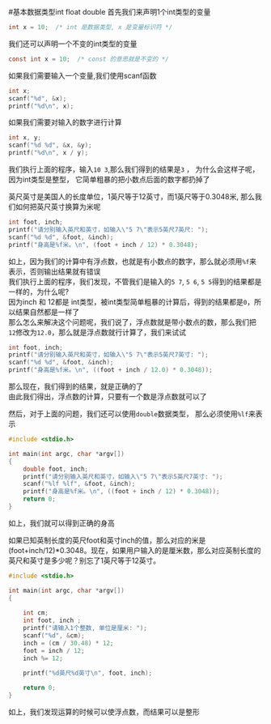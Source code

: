 #基本数据类型int float double
首先我们来声明1个int类型的变量
```c
int x = 10;  /* int 是数据类型, x 是变量标识符 */
```
我们还可以声明一个不变的int类型的变量
```c
const int x = 10;  /* const 的意思就是不变的 */
```
如果我们需要输入一个变量,我们使用scanf函数
```c
int x;
scanf("%d", &x);
printf("%d\n", x);
```
如果我们需要对输入的数字进行计算 
```c
int x, y;
scanf("%d %d", &x, &y);
printf("%d\n", x / y);
```
我们执行上面的程序，输入`10 3`,那么我们得到的结果是`3` ， 为什么会这样子呢，因为int类型是整型， 它简单粗暴的把小数点后面的数字都扔掉了            

英尺英寸是美国人的长度单位，1英尺等于12英寸，而1英尺等于0.3048米, 那么我们如何把英尺英寸换算为米呢    
```c
int foot, inch;
printf("请分别输入英尺和英寸，如输入\"5 7\"表示5英尺7英尺: ");
scanf("%d %d", &foot, &inch);
printf("身高是%f米。\n", (foot + inch / 12) * 0.3048);
```
如上，因为我们的计算中有浮点数，也就是有小数点的数字，那么就必须用`%f`来表示，否则输出结果就有错误            
我们执行上面的程序，我们发现，不管我们是输入的`5 7`, `5 6`, `5 5`得到的结果都是一样的，为什么呢?          
因为inch 和 12都是 int类型，被int类型简单粗暴的计算后，得到的结果都是`0`，所以结果自然都是一样了                
那么怎么来解决这个问题呢，我们说了，浮点数就是带小数点的数，那么我们把`12`修改为`12.0`，那么就是浮点数就行计算了，我们来试试
```c
int foot, inch;
printf("请分别输入英尺和英寸，如输入\"5 7\"表示5英尺7英寸: ");
scanf("%d %d", &foot, &inch);
printf("身高是%f米。\n", ((foot + inch / 12.0) * 0.3048));
```
那么现在，我们得到的结果，就是正确的了         
由此我们得出，浮点数的计算，只要有一个数是浮点数就可以了             

然后，对于上面的问题，我们还可以使用`double`数据类型， 那么必须使用`%lf`来表示        
```c
#include <stdio.h>

int main(int argc, char *argv[])
{
	double foot, inch;
	printf("请分别输入英尺和英寸，如输入\"5 7\"表示5英尺7英寸: ");
	scanf("%lf %lf", &foot, &inch);
	printf("身高是%f米。\n", ((foot + inch / 12) * 0.3048));
	return 0;
}
```
如上，我们就可以得到正确的身高               

如果已知英制长度的英尺foot和英寸inch的值，那么对应的米是(foot+inch/12)*0.3048。现在，如果用户输入的是厘米数，那么对应英制长度的英尺和英寸是多少呢？别忘了1英尺等于12英寸。
```c
#include <stdio.h>

int main(int argc, char *argv[])
{
	
	int cm;
	int foot, inch ;
	printf("请输入1个整数, 单位是厘米: ");
	scanf("%d", &cm);
	inch = (cm / 30.48) * 12;
	foot = inch / 12;
	inch %= 12; 
	
	printf("%d英尺%d英寸\n", foot, inch);

	return 0;
}
```
如上，我们发现运算的时候可以使浮点数，而结果可以是整形           
